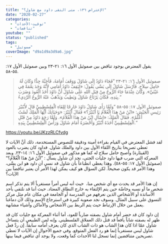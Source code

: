 ```yaml
---
title: "الإعتراض ١٣٦، متى التقى داود مع شاول؟"
date: "2020-02-27"
categories: 
  - "توقيت-الأحداث"
  - "تناقضات"
youtube: ""
status: "published"
tags: 
  - "صموئيل"
coverImage: "d9a1d9a3d9a6.jpg"
---
```


يقول المعترض بوجود تناقض بين صموئيل الأول ١٦: ٢١-٢٣ وبين صموئيل الأول ١٧: ٥٥-٥٨.

>  صموئيل الأول ١٦: ٢١-٢٣ ”فَجَاءَ دَاوُدُ إِلَى شَاوُلَ وَوَقَفَ أَمَامَهُ، فَأَحَبَّهُ جِدًّا وَكَانَ لَهُ حَامِلَ سِلاَحٍ. فَأَرْسَلَ شَاوُلُ إِلَى يَسَّى يَقُولُ: «لِيَقِفْ دَاوُدُ أَمَامِي لأَنَّهُ وَجَدَ نِعْمَةً فِي عَيْنَيَّ». وَكَانَ عِنْدَمَا جَاءَ الرُّوحُ مِنْ قِبَلِ اللهِ عَلَى شَاوُلَ أَنَّ دَاوُدَ أَخَذَ الْعُودَ وَضَرَبَ بِيَدِهِ، فَكَانَ يَرْتَاحُ شَاوُلُ وَيَطِيبُ وَيَذْهَبُ عَنْهُ الرُّوحُ الرَّدِيءُ.“
> 
> صموئيل الأول ١٧: ٥٥-٥٨ ”وَلَمَّا رَأَى شَاوُلُ دَاوُدَ خَارِجًا لِلِقَاءِ الْفِلِسْطِينِيِّ قَالَ لأَبْنَيْرَ رَئِيسِ الْجَيْشِ: «ابْنُ مَنْ هذَا الْغُلاَمُ يَا أَبْنَيْرُ؟» فَقَالَ أَبْنَيْرُ: «وَحَيَاتِكَ أَيُّهَا الْمَلِكُ لَسْتُ أَعْلَمُ». فَقَالَ الْمَلِكُ: «اسْأَلِ ابْنُ مَنْ هذَا الْغُلاَمُ». وَلَمَّا رَجَعَ دَاوُدُ مِنْ قَتْلِ الْفِلِسْطِينِيِّ أَخَذَهُ أَبْنَيْرُ وَأَحْضَرَهُ أَمَامَ شَاوُلَ وَرَأْسُ الْفِلِسْطِينِيِّ بِيَدِهِ.“

https://youtu.be/JKzzRLCfvdg

لقد فشل المعترض في القيام بقراءة أمينة ودقيقة للنصوص المستخدمة، ذلك أنَّ الآيات لا تعطي تصريحا بتاريخ اللقاء الأول بين داود والملك شاول. فداود كان يضرب بالعود (القيثارة) وأصبح حامل سلاح له كما هو مذكور في صموئيل الأول ١٦: ١٤-٢٣. وبعد المعركة التي ضرب فيها داود جليات الجتي، نجد أن شاول يسأل : ”ابْنُ مَنْ هذَا الْغُلاَمُ؟“ (صموئيل الأول ١٧: ٥٥-٥٨). وهذا يعطي انطباعاً بأن شاول قد نسي أن داود هو ابن يسَّى، وهذا الأمر قد يكون صحيحاً. لكن السؤال هو كيف يمكن لهذا الأمر أن يعتبر تناقضاً بين الآيات؟

إن هذا الأمر قد يحدث مع أي شخص منا،  حيث أنه ليس أمراً مستغرباً ألا يتم تذكر اسم شخص ما أو نسبه وخاضّة حين يتم الإلتقاء به خارج النطاق المعتاد. حيث أننا قد نلتقي بأحد الأساتذة أو الأشخاص الذين نعرفهم من المدرسة أو الجامعة في مكان عام مثل مركز التسوق على سبيل المثال. وسوف نجد صعوبة كبيرة في استرجاع الإسم وذلك لأن دماغنا يعمل من خلال الإرتباط حيث يتم الربط بين الأشخاص والأماكن وأشياء مشابهة. 

إن داود كان قد حضر أمام شاول بصفته ضارباً للعود، أما أثناء المعركة مع جليات كان قد ظهر له بصفته شاباً يافعاً قد قتل ذلك العملاق الفلسطيني. وإنه لمن الطبيعي أن يتساءل شاول عمّا اذا كان هذا الشاب هو ذات الشاب الذي كان يعزف أمامه سابقاً. إن ردَّ فعل شاول ليس مستغرباً إنما هو رد الفعل المتوقع. وفي جميع الأحوال إن الآيات لا تعطي تصريحين متناقضين إنما تسجل لنا الأحداث كما وقعت، ولا يوجد أي تناقض فيما بينها.
